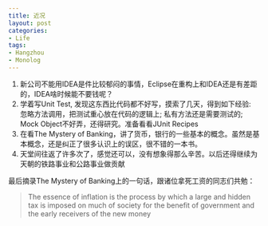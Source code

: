 ```yaml
---
title: 近况
layout: post
categories:
- Life
tags:
- Hangzhou
- Monolog
---
```


1. 新公司不能用IDEA是件比较郁闷的事情，Eclipse在重构上和IDEA还是有差距的，IDEA啥时候能不要钱呢？ 
2. 学着写Unit Test, 发现这东西比代码都不好写，摸索了几天，得到如下经验: 忽略方法调用，把测试重心放在代码的逻辑上; 私有方法还是需要测试的; Mock Object不好弄，还得研究。准备看看JUnit Recipes 
3. 在看The Mystery of Banking，讲了货币，银行的一些基本的概念。虽然是基本概念，还是纠正了很多认识上的误区，很不错的一本书。 
4. 天堂间往返了许多次了，感觉还可以，没有想象得那么辛苦。以后还得继续为天朝的铁路事业和公路事业做贡献 

最后摘录The Mystery of Banking上的一句话，跟诸位拿死工资的同志们共勉： 

>The essence of inflation is the process by which a large and hidden tax is imposed on much of society for the benefit of government and the early receivers of the new money
